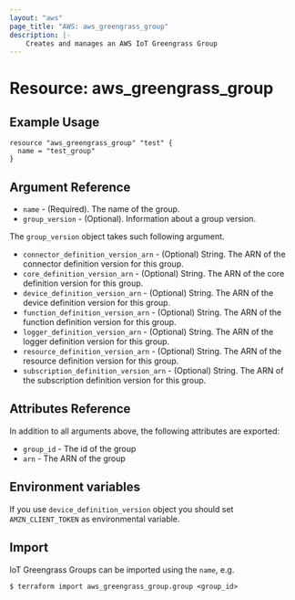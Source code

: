 ```yaml
---
layout: "aws"
page_title: "AWS: aws_greengrass_group"
description: |-
    Creates and manages an AWS IoT Greengrass Group
---
```


# Resource: aws_greengrass_group

## Example Usage

```hcl
resource "aws_greengrass_group" "test" {
  name = "test_group"
}
```

## Argument Reference

* `name` - (Required). The name of the group.
* `group_version` - (Optional). Information about a group version.

The `group_version` object takes such following argument.
* `connector_definition_version_arn` - (Optional) String. The ARN of the connector definition version for this group.
* `core_definition_version_arn` - (Optional) String. The ARN of the core definition version for this group.
* `device_definition_version_arn` - (Optional) String. The ARN of the device definition version for this group.
* `function_definition_version_arn` - (Optional) String. The ARN of the function definition version for this group.
* `logger_definition_version_arn` - (Optional) String. The ARN of the logger definition version for this group.
* `resource_definition_version_arn` - (Optional) String. The ARN of the resource definition version for this group.
* `subscription_definition_version_arn` - (Optional) String. The ARN of the subscription definition version for this group.

## Attributes Reference

In addition to all arguments above, the following attributes are exported:

* `group_id` - The id of the group
* `arn` - The ARN of the group

## Environment variables
If you use `device_definition_version` object you should set `AMZN_CLIENT_TOKEN` as environmental variable.

## Import

IoT Greengrass Groups can be imported using the `name`, e.g.

```
$ terraform import aws_greengrass_group.group <group_id>
```

